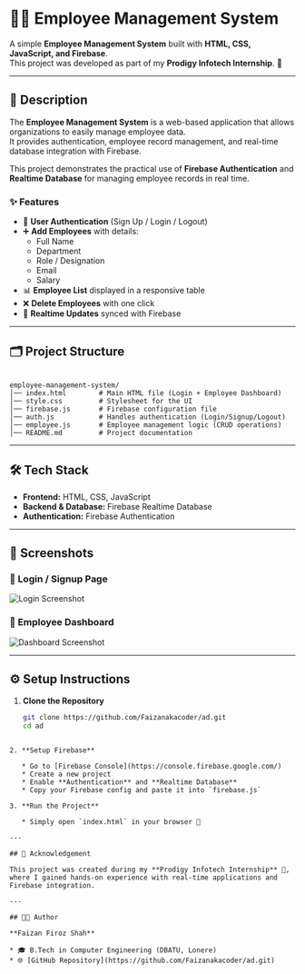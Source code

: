 # 👨‍💼 Employee Management System  

A simple **Employee Management System** built with **HTML, CSS, JavaScript, and Firebase**.  
This project was developed as part of my **Prodigy Infotech Internship**. 🚀  

---

## 📖 Description  

The **Employee Management System** is a web-based application that allows organizations to easily manage employee data.  
It provides authentication, employee record management, and real-time database integration with Firebase.  

This project demonstrates the practical use of **Firebase Authentication** and **Realtime Database** for managing employee records in real time.  

### ✨ Features  
- 🔑 **User Authentication** (Sign Up / Login / Logout)  
- ➕ **Add Employees** with details:  
  - Full Name  
  - Department  
  - Role / Designation  
  - Email  
  - Salary  
- 📊 **Employee List** displayed in a responsive table  
- ❌ **Delete Employees** with one click  
- 🔄 **Realtime Updates** synced with Firebase  

---

## 🗂️ Project Structure  

```

employee-management-system/
│── index.html        # Main HTML file (Login + Employee Dashboard)
│── style.css         # Stylesheet for the UI
│── firebase.js       # Firebase configuration file
│── auth.js           # Handles authentication (Login/Signup/Logout)
│── employee.js       # Employee management logic (CRUD operations)
│── README.md         # Project documentation

````

---

## 🛠️ Tech Stack  

- **Frontend:** HTML, CSS, JavaScript  
- **Backend & Database:** Firebase Realtime Database  
- **Authentication:** Firebase Authentication  

---

## 📸 Screenshots  

### 🔹 Login / Signup Page  
![Login Screenshot](https://via.placeholder.com/800x400?text=Login+Page)  

### 🔹 Employee Dashboard  
![Dashboard Screenshot](https://via.placeholder.com/800x400?text=Employee+Dashboard)  

---

## ⚙️ Setup Instructions  

1. **Clone the Repository**  
   ```bash
   git clone https://github.com/Faizanakacoder/ad.git
   cd ad
````

2. **Setup Firebase**

   * Go to [Firebase Console](https://console.firebase.google.com/)
   * Create a new project
   * Enable **Authentication** and **Realtime Database**
   * Copy your Firebase config and paste it into `firebase.js`

3. **Run the Project**

   * Simply open `index.html` in your browser 🚀

---

## 🙌 Acknowledgement

This project was created during my **Prodigy Infotech Internship** 💼, where I gained hands-on experience with real-time applications and Firebase integration.

---

## 👨‍🎓 Author

**Faizan Firoz Shah**

* 🎓 B.Tech in Computer Engineering (DBATU, Lonere)
* 🌐 [GitHub Repository](https://github.com/Faizanakacoder/ad.git)
